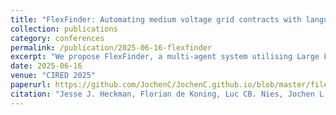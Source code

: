 ```yaml
---
title: "FlexFinder: Automating medium voltage grid contracts with language models"
collection: publications
category: conferences
permalink: /publication/2025-06-16-flexfinder
excerpt: "We propose FlexFinder, a multi-agent system utilising Large Language Models to simplify contract identification and negotiation. FlexFinder interacts with customers, infers their needs, and suggests tailored contracts. It evaluates grid feasibility using power system tools, automating a traditionally expert-intensive process. Simulations across 17 customer roles demonstrated FlexFinder’s effectiveness, with GPT-4.0 achieving an accuracy of 83.3% compared to 65.5% for GPT-3.5. Bayesian analysis confirmed the system’s robustness across variations in verbosity and spelling errors."
date: 2025-06-16
venue: "CIRED 2025"
paperurl: https://github.com/JochenC/JochenC.github.io/blob/master/files/manuscript_cired2025_v2.0.pdf
citation: "Jesse J. Heckman, Florian de Koning, Luc CB. Nies, Jochen L. Cremer (2025). FlexFinder: Automating medium voltage grid contracts with language models. CIRED 2025, paper 0502."
---
```

